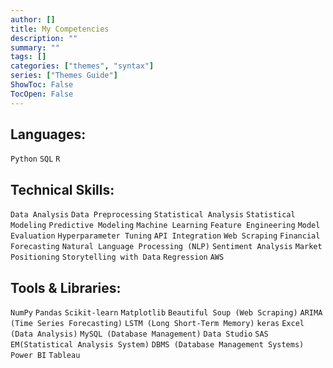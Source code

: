```yaml
---
author: []
title: My Competencies
description: ""
summary: ""
tags: []
categories: ["themes", "syntax"]
series: ["Themes Guide"]
ShowToc: False
TocOpen: False
---
```


## Languages:
`Python` `SQL` `R`

## Technical Skills:
`Data Analysis` `Data Preprocessing` `Statistical Analysis` `Statistical Modeling` `Predictive Modeling` `Machine Learning` `Feature Engineering` `Model Evaluation` `Hyperparameter Tuning` `API Integration` `Web Scraping` `Financial Forecasting` `Natural Language Processing (NLP)` `Sentiment Analysis` `Market Positioning` `Storytelling with Data` `Regression` `AWS`

## Tools & Libraries:
`NumPy` `Pandas` `Scikit-learn` `Matplotlib` `Beautiful Soup (Web Scraping)` `ARIMA (Time Series Forecasting)`  `LSTM (Long Short-Term Memory)` `keras` `Excel (Data Analysis)` `MySQL (Database Management)` `Data Studio` `SAS EM(Statistical Analysis System)` `DBMS (Database Management Systems)` `Power BI` `Tableau` 
